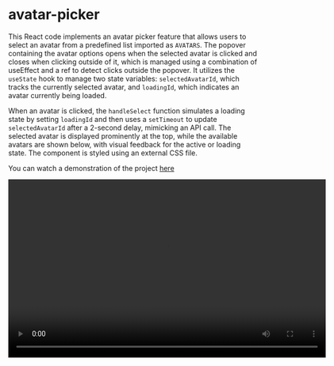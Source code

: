 # avatar-picker

This React code implements an avatar picker feature that allows users to select an avatar from a predefined list imported as `AVATARS`. The popover containing the avatar options opens when the selected avatar is clicked and closes when clicking outside of it, which is managed using a combination of useEffect and a ref to detect clicks outside the popover. It utilizes the `useState` hook to manage two state variables: `selectedAvatarId`, which tracks the currently selected avatar, and `loadingId`, which indicates an avatar currently being loaded.

When an avatar is clicked, the `handleSelect` function simulates a loading state by setting `loadingId` and then uses a `setTimeout` to update `selectedAvatarId` after a 2-second delay, mimicking an API call. The selected avatar is displayed prominently at the top, while the available avatars are shown below, with visual feedback for the active or loading state. The component is styled using an external CSS file.

You can watch a demonstration of the project [here](src/avatar-picker-popover.mp4)

<video width="640" height="360" controls>
  <source src="src/avatar-picker-popover.mp4" type="video/mp4">
  Your browser does not support the video tag.
</video>
